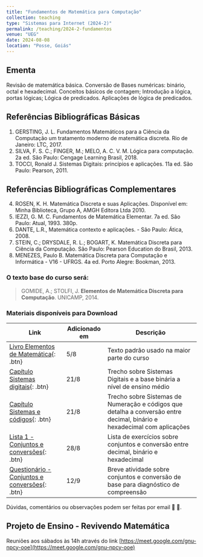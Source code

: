 ```yaml
---
title: "Fundamentos de Matemática para Computação"
collection: teaching
type: "Sistemas para Internet (2024-2)"
permalink: /teaching/2024-2-fundamentos
venue: "UEG"
date: 2024-08-08
location: "Posse, Goiás"
---
```


## Ementa 
Revisão de matemática básica. Conversão de Bases numéricas: binário, octal e hexadecimal. Conceitos básicos de contagem; Introdução a lógica, portas
lógicas; Lógica de predicados. Aplicações de lógica de predicados. 

## Referências Bibliográficas Básicas

1. GERSTING, J. L. Fundamentos Matemáticos para a Ciência da Computação um tratamento moderno de matemática discreta. Rio de Janeiro: LTC, 2017.
2. SILVA, F. S. C.; FINGER, M.; MELO, A. C. V. M. Lógica para computação. 2a ed. São Paulo: Cengage Learning Brasil, 2018.
3. TOCCI, Ronald J. Sistemas Digitais: princípios e aplicações. 11a ed. São Paulo: Pearson, 2011.

## Referências Bibliográficas Complementares

4. ROSEN, K. H. Matemática Discreta e suas Aplicações. Disponível em: Minha Biblioteca, Grupo A, AMGH Editora Ltda 2010.
5. IEZZI, G. M. C. Fundamentos de Matemática Elementar. 7a ed. São Paulo: Atual, 1993. 380p.
6. DANTE, L.R., Matemática contexto e aplicações. - São Paulo: Ática, 2008.
7. STEIN, C.; DRYSDALE, R. L.; BOGART, K. Matemática Discreta para Ciência da Computação. São Paulo: Pearson Education do Brasil, 2013.
8. MENEZES, Paulo B. Matemática Discreta para Computação e Informática - V16 - UFRGS. 4a ed. Porto Alegre: Bookman, 2013.


### O texto base do curso será:
 
   > GOMIDE, A.; STOLFI, J. ​**Elementos de Matemática Discreta para Computação**.​ UNICAMP, 2014. 

### Materiais disponíveis para Download

| Link            | Adicionado em   |              Descrição                                                |
| --------         | ------ | ------------------------------------------------------------ |
| [Livro Elementos de Matemática](https://antmelo.github.io/files/livro-elementos.pdf){: .btn}   | 5/8  | Texto padrão usado na maior parte do curso      |
| [Capítulo Sistemas digitais](https://antmelo.github.io/files/sistemas-numeracao.pdf){: .btn}   | 21/8   | Trecho sobre Sistemas Digitais e a base binária a nível de ensino médio             |
| [Capítulo Sistemas e códigos](https://antmelo.github.io/files/sistemas-codigos.pdf){: .btn}    | 21/8   | Trecho sobre Sistemas de Numeração e códigos que detalha a conversão entre decimal, binário e hexadecimal com aplicações            |
| [Lista 1 - Conjuntos e conversões](https://antmelo.github.io/files/Lista1-Conjuntos_conversoes.pdf){: .btn}   | 28/8   | Lista de exercícios sobre conjuntos e conversão entre decimal, binário e hexadecimal            |
| [Questionário - Conjuntos e conversões](https://antmelo.github.io/files/FundQ1.pdf){: .btn}   | 12/9   | Breve atividade sobre conjuntos e conversão de base para diagnóstico de compreensão            |


   
   Dúvidas, comentários ou observações podem ser feitas por email &#129488; &#129303;.

## Projeto de Ensino - Revivendo Matemática

Reuniões aos sábados às 14h através do link [https://meet.google.com/gnu-npcy-ooe](https://meet.google.com/gnu-npcy-ooe)
